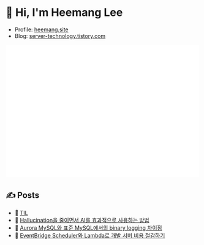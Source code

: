 # 👋 Hi, I'm Heemang Lee

- Profile: [heemang.site](https://heemang.site)
- Blog: [server-technology.tistory.com](https://server-technology.tistory.com)

![](/github-metrics.svg)

## ✍️ Posts
- 📌 [TIL](https://github.com/heemanglee/TIL/discussions)
- 🔗 [Hallucination을 줄이면서 AI를 효과적으로 사용하는 방법](https://server-technology.tistory.com/552)
- 🔗 [Aurora MySQL와 표준 MySQL에서의 binary logging 차이점](https://server-technology.tistory.com/553)
- 🔗 [EventBridge Scheduler와 Lambda로 개발 서버 비용 절감하기](https://server-technology.tistory.com/551)
